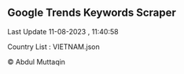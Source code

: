 

## Google Trends Keywords Scraper 
 
Last Update 11-08-2023 , 11:40:58

Country List :
VIETNAM.json



© Abdul Muttaqin 
